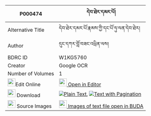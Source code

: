 |P000474|དེབ་ཐེར་དམར་པོ། 
| --- | --- 
|Alternative Title |དེབ་ཐེར་དམར་པོ་རྣམས་ཀྱི་དང་པོ་ཧུ་ལན་དེབ་ཐེར།
|Author| དུང་དཀར་བློ་བཟང་འཕྲིན་ལས།
|BDRC ID | W1KG5760
|Creator | Google OCR
|Number of Volumes| 1
|<img width="25" src="https://img.icons8.com/color/25/000000/edit-property.png">Edit Online| [<img width="25" src="https://avatars.githubusercontent.com/u/45091458?s=200&v=4"> Open in Editor](http://editor.openpecha.org/P000474)
|<img width="25" src="https://img.icons8.com/fluent/48/000000/download-2.png"/>  Download | [![](https://img.icons8.com/color/20/000000/txt.png)Plain Text](https://github.com/Openpecha/P000474/releases/download/v1/debter_marpo_plain_P000474.zip), [![](https://img.icons8.com/color/20/000000/txt.png)Text with Pagination](https://github.com/Openpecha/P000474/releases/download/v1/debter_marpo_pages_P000474.zip)
|<img width="25" src="https://img.icons8.com/plasticine/100/000000/pictures-folder.png"/>  Source Images | [<img width="25" src="https://library.bdrc.io/icons/BUDA-small.svg"> Images of text file open in BUDA](https://library.bdrc.io/show/bdr:W1KG5760)